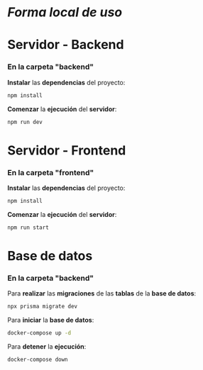 # *Forma local de uso*

# Servidor - Backend 

### En la carpeta "backend"

**Instalar** las **dependencias** del proyecto:

```sh
npm install
```

**Comenzar** la **ejecución** del **servidor**:
```sh
npm run dev
```

# Servidor - Frontend

### En la carpeta "frontend"

**Instalar** las **dependencias** del proyecto:

```sh
npm install
```

**Comenzar** la **ejecución** del **servidor**:

```sh
npm run start
```

# Base de datos

### En la carpeta "backend"

Para **realizar** las **migraciones** de las **tablas** de la **base de datos**:

```sh
npx prisma migrate dev
```

Para **iniciar** la **base de datos**:

```sh
docker-compose up -d
```

Para **detener** la **ejecución**:

```sh
docker-compose down
```
